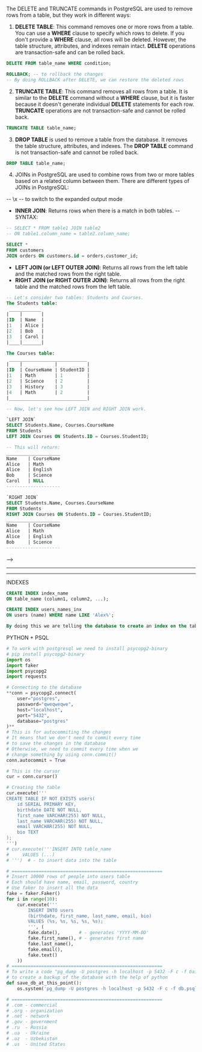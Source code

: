 The DELETE and TRUNCATE commands in PostgreSQL are used to remove rows from a table, but they work in different ways:

1. **DELETE TABLE**: This command removes one or more rows from a table. You can use a **WHERE** clause to specify which rows to delete. If you don't provide a **WHERE** clause, all rows will be deleted. However, the table structure, attributes, and indexes remain intact. **DELETE** operations are transaction-safe and can be rolled back.

```sql
DELETE FROM table_name WHERE condition;

ROLLBACK; -- to rollback the changes
-- By doing ROLLBACK after DELETE, we can restore the deleted rows
```


2. **TRUNCATE TABLE**: This command removes all rows from a table. It is similar to the **DELETE** command without a **WHERE** clause, but it is faster because it doesn't generate individual **DELETE** statements for each row. **TRUNCATE** operations are not transaction-safe and cannot be rolled back.

```sql
TRUNCATE TABLE table_name;
```

3. **DROP TABLE** is used to remove a table from the database. It removes the table structure, attributes, and indexes. The **DROP TABLE** command is not transaction-safe and cannot be rolled back.

```sql
DROP TABLE table_name;
```


4. JOINs in PostgreSQL are used to combine rows from two or more tables based on a related column between them. There are different types of JOINs in PostgreSQL:


-- \x -- to switch to the expanded output mode


- **INNER JOIN**: Returns rows when there is a match in both tables.
-- SYNTAX:
```sql
-- SELECT * FROM table1 JOIN table2 
-- ON table1.column_name = table2.column_name;

SELECT *
FROM customers
JOIN orders ON customers.id = orders.customer_id;
```

- **LEFT JOIN (or LEFT OUTER JOIN)**: 
Returns all rows from the left table and the matched rows from the right table.
- **RIGHT JOIN (or RIGHT OUTER JOIN)**: Returns all rows from the right table and the matched rows from the left table.
```sql
-- Let's consider two tables: Students and Courses.
The Students table:
 ____________
|    |       |
|ID	 | Name  |
|1	 | Alice |
|2	 | Bob   |
|3	 | Carol |
|____|_______|

The Courses table:
 _____________________________
|    |            |           |
|ID	 | CourseName | StudentID |
|1	 | Math	      | 1         |
|2	 | Science	  | 2         |
|3	 | History	  | 3         |
|4	 | Math	      | 2         |
|_____________________________|

-- Now, let's see how LEFT JOIN and RIGHT JOIN work.

`LEFT JOIN`
SELECT Students.Name, Courses.CourseName
FROM Students
LEFT JOIN Courses ON Students.ID = Courses.StudentID;

-- This will return:
____________________
Name	| CourseName
Alice	| Math
Alice	| English
Bob	    | Science
Carol	| NULL
--------------------

`RIGHT JOIN`
SELECT Students.Name, Courses.CourseName
FROM Students
RIGHT JOIN Courses ON Students.ID = Courses.StudentID;
____________________
Name	| CourseName
Alice	| Math
Alice	| English
Bob	    | Science
--------------------
```

-->
****
****
INDEXES
```sql
CREATE INDEX index_name
ON table_name (column1, column2, ...);

CREATE INDEX users_names_inx
ON users (name) WHERE name LIKE 'Alex%';

By doing this we are telling the database to create an index on the table_name table, and that index will be based on the column1, column2, ... columns.
```

PYTHON + PSQL
```python
# To work with postgresql we need to install psycopg2-binary
# pip install psycopg2-binary
import os
import faker
import psycopg2
import requests

# Connecting to the database
**conn = psycopg2.connect(
    user="postgres",
    password="qweqweqwe",
    host="localhost",
    port="5432",
    database="postgres"
)**
# This is for autocommiting the changes
# It means that we don't need to commit every time
# to save the changes in the database
# Otherwise, we need to commit every time when we
# change something by using conn.commit()
conn.autocommit = True

# This is the cursor
cur = conn.cursor()

# Creating the table
cur.execute('''
CREATE TABLE IF NOT EXISTS users(
    id SERIAL PRIMARY KEY,
    birthdate DATE NOT NULL,
    first_name VARCHAR(255) NOT NULL,
    last_name VARCHAR(255) NOT NULL,
    email VARCHAR(255) NOT NULL,
    bio TEXT
);
''')
# cur.execute('''INSERT INTO table_name 
#     VALUES (...)
# ''')  # - to insert data into the table

# ========================================================
# Insert 10000 rows of people into users table
# Each should have name, email, password, country
# Use faker to insert all the data
fake = faker.Faker()
for i in range(10):
    cur.execute('''
        INSERT INTO users 
        (birthdate, first_name, last_name, email, bio) 
        VALUES (%s, %s, %s, %s, %s);
        ''', (
        fake.date(),       # - generates 'YYYY-MM-DD'
        fake.first_name(), # - generates first name
        fake.last_name(),
        fake.email(),
        fake.text()
    ))
# ========================================================
# To write a code "pg_dump -U postgres -h localhost -p 5432 -F c -f база.psql postgres"
# to create a backup of the database with the help of python
def save_db_at_this_point():
    os.system('pg_dump -U postgres -h localhost -p 5432 -F c -f db.psql postgres')

# ========================================================
# .com - commercial
# .org - organization
# .net - network
# .gov - government
# .ru  - Russia
# .ua  - Ukraine
# .uz  - Uzbekistan
# .us  - United States
```
 
